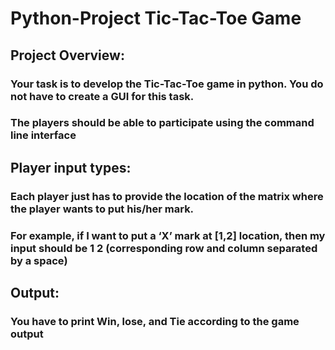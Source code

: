 # Python-Project Tic-Tac-Toe Game
## Project Overview:
### Your task is to develop the Tic-Tac-Toe game in python. You do not have to create a GUI for this task.
### The players should be able to participate using the command line interface

## Player input types:
### Each player just has to provide the location of the matrix where the player wants to put his/her mark.
### For example, if I want to put a ‘X’ mark at [1,2] location, then my input should be 1 2 (corresponding row and column separated by a space)

## Output:
### You have to print Win, lose, and Tie according to the game output
